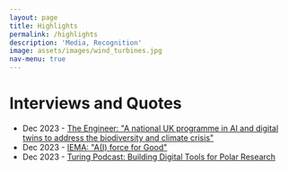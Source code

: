 ```yaml
---
layout: page
title: Highlights
permalink: /highlights
description: 'Media, Recognition'
image: assets/images/wind_turbines.jpg
nav-menu: true
---
```


<h1>Interviews and Quotes</h1>

* Dec 2023 - [The Engineer: "A national UK programme in AI and digital twins to address the biodiversity and climate crisis"](https://www.theengineer.co.uk/content/news/a-national-uk-programme-in-ai-and-digital-twins-to-address-the-biodiversity-and-climate-crisis)
* Dec 2023 - [IEMA: "A(I) force for Good"](https://www.iema.net/articles/ai-force-for-good?t=0&utm_source=Text_link&utm_medium=Twitter&utm_campaign=Scott-Hoskings_IEMA_interview)
* Dec 2023 - [Turing Podcast: Building Digital Tools for Polar Research](https://turing.podbean.com/e/building-digital-tools-for-polar-research/)
